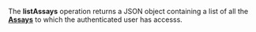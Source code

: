 The **listAssays** operation returns a JSON object containing a list of all the [**Assays**](#tag/assays) to which the authenticated user has accesss.
